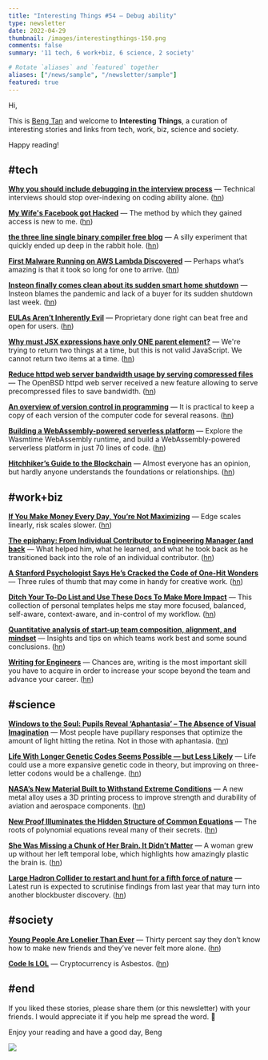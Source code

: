 ```yaml
---
title: "Interesting Things #54 — Debug ability"
type: newsletter
date: 2022-04-29
thumbnail: /images/interestingthings-150.png
comments: false
summary: '11 tech, 6 work+biz, 6 science, 2 society'

# Rotate `aliases` and `featured` together
aliases: ["/news/sample", "/newsletter/sample"]
featured: true
---
```


Hi,

This is [Beng Tan](https://bengtan.com/about/) and welcome to **Interesting Things**, a curation of interesting stories and links from tech, work, biz, science and society.

Happy reading!


## #tech

**[Why you should include debugging in the interview process](https://www.zhenghao.io/posts/debugging-interview?utm_source=bengtan.com/interesting-things/054)** — Technical interviews should stop over-indexing on coding ability alone. ([hn](https://news.ycombinator.com/item?id=31125269))

**[My Wife's Facebook got Hacked](https://shh.thathost.com/fb-hack.html?utm_source=bengtan.com/interesting-things/054)** — The method by which they gained access is new to me. ([hn](https://news.ycombinator.com/item?id=31120814))

**[the three line single binary compiler free blog](https://flak.tedunangst.com/post/the-three-line-single-binary-compiler-free-blog?utm_source=bengtan.com/interesting-things/054)** —  A silly experiment that quickly ended up deep in the rabbit hole. ([hn](https://news.ycombinator.com/item?id=31119322))

**[First Malware Running on AWS Lambda Discovered](https://thenewstack.io/first-malware-running-on-aws-lambda-discovered/?utm_source=bengtan.com/interesting-things/054)** — Perhaps what’s amazing is that it took so long for one to arrive. ([hn](https://news.ycombinator.com/item?id=31126205))

**[Insteon finally comes clean about its sudden smart home shutdown](https://arstechnica.com/gadgets/2022/04/insteon-finally-comes-clean-about-its-sudden-smart-home-shutdown/?utm_source=bengtan.com/interesting-things/054)** — Insteon blames the pandemic and lack of a buyer for its sudden shutdown last week. ([hn](https://news.ycombinator.com/item?id=31128287))

**[EULAs Aren’t Inherently Evil](https://writing.kemitchell.com/2022/04/22/EULAs-Arent-Inherently-Evil?utm_source=bengtan.com/interesting-things/054)** — Proprietary done right can beat free and open for users. ([hn](https://news.ycombinator.com/item?id=31135094))

**[Why must JSX expressions have only ONE parent element?](https://dillionmegida.com/p/why-jsx-expressions-must-have-one-parent/?utm_source=bengtan.com/interesting-things/054)** — We're trying to return two things at a time, but this is not valid JavaScript. We cannot return two items at a time. ([hn](https://news.ycombinator.com/item?id=31133302))

**[Reduce httpd web server bandwidth usage by serving compressed files](https://dataswamp.org/~solene/2022-04-22-openbsd-httpd-gzip.html?utm_source=bengtan.com/interesting-things/054)** — The OpenBSD httpd web server received a new feature allowing to serve precompressed files to save bandwidth. ([hn](https://news.ycombinator.com/item?id=31122785))

**[An overview of version control in programming](https://lemire.me/blog/2022/04/21/an-overview-of-version-control-in-programming/?utm_source=bengtan.com/interesting-things/054)** — It is practical to keep a copy of each version of the computer code for several reasons. ([hn](https://news.ycombinator.com/item?id=31113011))

**[Building a WebAssembly-powered serverless platform](https://blog.scottlogic.com/2022/04/16/wasm-faas.html?utm_source=bengtan.com/interesting-things/054)** — Explore the Wasmtime WebAssembly runtime, and build a WebAssembly-powered serverless platform in just 70 lines of code. ([hn](https://news.ycombinator.com/item?id=31129251))

**[Hitchhiker’s Guide to the Blockchain](https://netfuture.ch/2022/04/hitchhikers-guide-to-the-blockchain/?utm_source=bengtan.com/interesting-things/054)** — Almost everyone has an opinion, but hardly anyone understands the foundations or relationships. ([hn](https://news.ycombinator.com/item?id=31060697))


## #work+biz

**[If You Make Money Every Day, You’re Not Maximizing](https://moontowermeta.com/if-you-make-money-every-day-youre-not-maximizing/?utm_source=bengtan.com/interesting-things/054)** — Edge scales linearly, risk scales slower. ([hn](https://news.ycombinator.com/item?id=31119437))

**[The epiphany: From Individual Contributor to Engineering Manager (and back](https://labs.factorialhr.com/posts/the-epiphany-from-individual-contributor-to-manager?utm_source=bengtan.com/interesting-things/054)** — What helped him, what he learned, and what he took back as he transitioned back into the role of an individual contributor. ([hn](https://news.ycombinator.com/item?id=31119616))

**[A Stanford Psychologist Says He’s Cracked the Code of One-Hit Wonders](https://www.theatlantic.com/newsletters/archive/2022/04/shania-twain-creativity-one-hit-wonder/629569/?utm_source=bengtan.com/interesting-things/054)** — Three rules of thumb that may come in handy for creative work. ([hn](https://news.ycombinator.com/item?id=31061134))

**[Ditch Your To-Do List and Use These Docs To Make More Impact](https://review.firstround.com/ditch-your-to-do-list-and-use-these-docs-to-make-more-impact?utm_source=bengtan.com/interesting-things/054)** — This collection of personal templates helps me stay more focused, balanced, self-aware, context-aware, and in-control of my workflow. ([hn](https://news.ycombinator.com/item?id=31096182))

**[Quantitative analysis of start-up team composition, alignment, and mindset](https://linuskohl.medium.com/quantitative-analysis-of-startup-team-composition-alignment-and-mindset-7bcfd996bcfa?utm_source=bengtan.com/interesting-things/054)** — Insights and tips on which teams work best and some sound conclusions. ([hn](https://news.ycombinator.com/item?id=31159470))

**[Writing for Engineers](https://www.heinrichhartmann.com/posts/writing/?utm_source=bengtan.com/interesting-things/054)** — Chances are, writing is the most important skill you have to acquire in order to increase your scope beyond the team and advance your career. ([hn](https://news.ycombinator.com/item?id=31064384))


## #science

**[Windows to the Soul: Pupils Reveal ‘Aphantasia’ – The Absence of Visual Imagination](https://neurosciencenews.com/pupillary-response-aphantasia-20423/?utm_source=bengtan.com/interesting-things/054)** — Most people have pupillary responses that optimize the amount of light hitting the retina. Not in those with aphantasia. ([hn](https://news.ycombinator.com/item?id=31121556))

**[Life With Longer Genetic Codes Seems Possible — but Less Likely](https://www.quantamagazine.org/life-with-longer-genetic-codes-seems-possible-but-less-likely-20220411/?utm_source=bengtan.com/interesting-things/054)** — Life could use a more expansive genetic code in theory, but improving on three-letter codons would be a challenge. ([hn](https://news.ycombinator.com/item?id=30990826))

**[NASA’s New Material Built to Withstand Extreme Conditions](https://www.nasa.gov/feature/glenn/2022/nasa-s-new-material-built-to-withstand-extreme-conditions?utm_source=bengtan.com/interesting-things/054)** — A new metal alloy uses a 3D printing process to improve strength and durability of aviation and aerospace components. ([hn](https://news.ycombinator.com/item?id=31124519))

**[New Proof Illuminates the Hidden Structure of Common Equations](https://www.quantamagazine.org/new-proof-reveals-the-hidden-structure-of-common-equations-20220421/?utm_source=bengtan.com/interesting-things/054)** — The roots of polynomial equations reveal many of their secrets. ([hn](https://news.ycombinator.com/item?id=31110033))

**[She Was Missing a Chunk of Her Brain. It Didn’t Matter](https://www.wired.com/story/she-was-missing-a-chunk-of-her-brain-it-didnt-matter/?utm_source=bengtan.com/interesting-things/054)** — A woman grew up without her left temporal lobe, which highlights how amazingly plastic the brain is. ([hn](https://news.ycombinator.com/item?id=31120119))

**[Large Hadron Collider to restart and hunt for a fifth force of nature](https://www.theguardian.com/science/2022/apr/21/large-hadron-collider-restart-fifth-force-nature?utm_source=bengtan.com/interesting-things/054)** — Latest run is expected to scrutinise findings from last year that may turn into another blockbuster discovery. ([hn](https://news.ycombinator.com/item?id=31112295))


## #society

**[Young People Are Lonelier Than Ever](https://www.vice.com/en/article/z3n5aj/loneliness-epidemic-young-people?utm_source=bengtan.com/interesting-things/054)** — Thirty percent say they don’t know how to make new friends and they’ve never felt more alone. ([hn](https://news.ycombinator.com/item?id=31122226))

**[Code Is LOL](https://ez.substack.com/p/code-is-lol?utm_source=bengtan.com/interesting-things/054)** — Cryptocurrency is Asbestos. ([hn](https://news.ycombinator.com/item?id=31077468))


## #end

If you liked these stories, please share them (or this newsletter) with your friends. I would appreciate it if you help me spread the word. 🙏

Enjoy your reading and have a good day,
Beng

![](https://bengtan.com/images/portrait-40.png)

